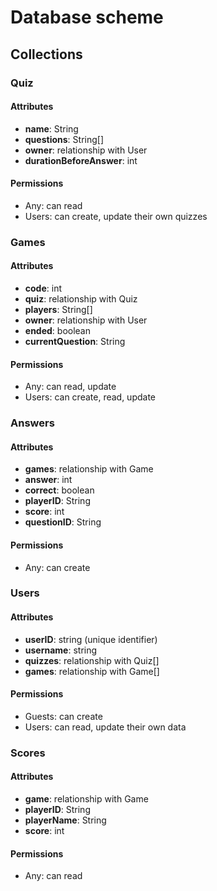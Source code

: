 # Database scheme

## Collections

### Quiz
#### Attributes
- **name**: String
- **questions**: String[]
- **owner**: relationship with User
- **durationBeforeAnswer**: int
#### Permissions
- Any: can read
- Users: can create, update their own quizzes


### Games
#### Attributes
- **code**: int
- **quiz**: relationship with Quiz
- **players**: String[]
- **owner**: relationship with User
- **ended**: boolean
- **currentQuestion**: String
#### Permissions
- Any: can read, update
- Users: can create, read, update

### Answers
#### Attributes
- **games**: relationship with Game
- **answer**: int
- **correct**: boolean
- **playerID**: String
- **score**: int
- **questionID**: String
#### Permissions
- Any: can create

### Users
#### Attributes
- **userID**: string (unique identifier)
- **username**: string
- **quizzes**: relationship with Quiz[]
- **games**: relationship with Game[]
#### Permissions
- Guests: can create
- Users: can read, update their own data

### Scores
#### Attributes
- **game**: relationship with Game
- **playerID**: String
- **playerName**: String
- **score**: int
#### Permissions
- Any: can read
